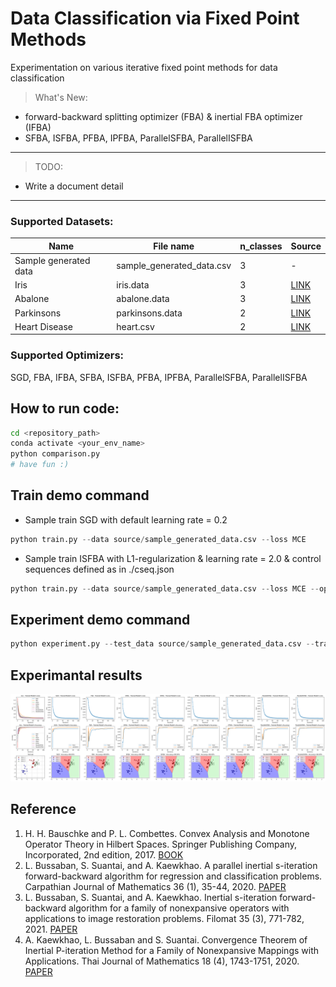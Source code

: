 # Data Classification via Fixed Point Methods
Experimentation on various iterative fixed point methods for data classification

> What's New:
- forward-backward splitting optimizer (FBA) & inertial FBA optimizer (IFBA)
- SFBA, ISFBA, PFBA, IPFBA, ParallelSFBA, ParallelISFBA
***
> TODO:
- Write a document detail
***
### Supported Datasets:

|Name|File name|n_classes|Source|
|----|-----------|---------|------|
|Sample generated data|sample_generated_data.csv|3|-|
|Iris|iris.data|3|[LINK](https://archive.ics.uci.edu/ml/datasets/Iris)|
|Abalone|abalone.data|3|[LINK](https://archive.ics.uci.edu/ml/datasets/Abalone)|
|Parkinsons|parkinsons.data|2|[LINK](https://archive.ics.uci.edu/ml/datasets/Parkinsons)|
|Heart Disease|heart.csv|2|[LINK](https://www.kaggle.com/datasets/johnsmith88/heart-disease-dataset?select=heart.csv)|

### Supported Optimizers:

SGD, FBA, IFBA, SFBA, ISFBA, PFBA, IPFBA, ParallelSFBA, ParallelISFBA

## How to run code:
```bash
cd <repository_path>
conda activate <your_env_name>
python comparison.py
# have fun :)
```

## Train demo command
* Sample train SGD with default learning rate = 0.2
```python
python train.py --data source/sample_generated_data.csv --loss MCE
```
* Sample train ISFBA with L1-regularization & learning rate = 2.0 & control sequences defined as in ./cseq.json
```python
python train.py --data source/sample_generated_data.csv --loss MCE --optimizer ISFBA -p l1 -lr 2. -csd ./cseq.json
```
## Experiment demo command
```python
python experiment.py --test_data source/sample_generated_data.csv --trained_model demomodel.pth --n_test .1
```
## Experimantal results
![This is an image](img/comparison_sample_generated_data_results.png)

## Reference
1. H. H. Bauschke and P. L. Combettes. Convex Analysis and Monotone Operator Theory in Hilbert Spaces. Springer Publishing Company, Incorporated, 2nd edition, 2017. [BOOK](https://link.springer.com/book/10.1007/978-1-4419-9467-7)
2. L. Bussaban, S. Suantai, and A. Kaewkhao. A parallel inertial s-iteration forward-backward algorithm for regression and classification problems. Carpathian Journal of Mathematics 36 (1), 35-44, 2020. [PAPER](https://www.carpathian.cunbm.utcluj.ro/article/a-parallel-inertial-s-iteration-forward-backward-algorithm-for-regression-and-classification-problems/)
3. L. Bussaban, S. Suantai, and A. Kaewkhao. Inertial s-iteration forward-backward algorithm for a family of nonexpansive operators with applications to image restoration problems. Filomat 35 (3), 771-782, 2021. [PAPER](http://www.doiserbia.nb.rs/img/doi/0354-5180/2021/0354-51802103771B.pdf)
4. A. Kaewkhao, L. Bussaban and S. Suantai. Convergence Theorem of Inertial P-iteration Method for a Family of Nonexpansive Mappings with Applications. Thai Journal of Mathematics 18 (4), 1743-1751, 2020. [PAPER](http://thaijmath.in.cmu.ac.th/index.php/thaijmath/article/viewFile/3856/354354774)